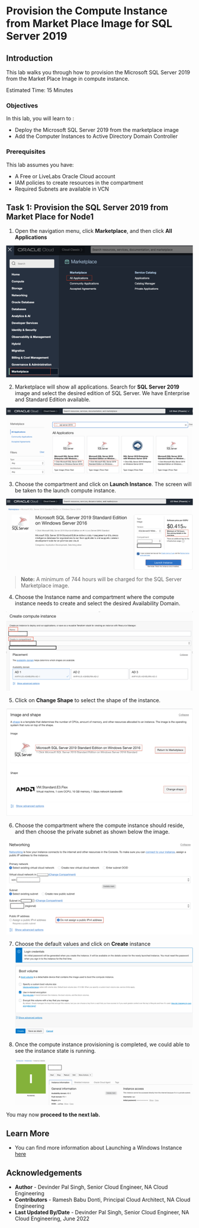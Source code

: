 # Provision the Compute Instance from Market Place Image for SQL Server 2019

## Introduction

This lab walks you through how to provision the Microsoft SQL Server 2019 from the Market Place Image in compute instance.


Estimated Time:  15 Minutes


### Objectives
In this lab, you will learn to :
* Deploy the Microsoft SQL Server 2019 from the marketplace image
* Add the Computer Instances to Active Directory Domain Controller

### Prerequisites  

This lab assumes you have:
- A Free or LiveLabs Oracle Cloud account
- IAM policies to create resources in the compartment
- Required Subnets are available in VCN

##  Task 1: Provision the SQL Server 2019 from Market Place for Node1

1. Open the navigation menu, click **Marketplace**, and then click **All Applications**

  ![OCI console marketplace](./images/compute-instance.png "OCI console marketplace")

2. Marketplace will show all applications. Search for **SQL Server 2019** image and select the desired edition of SQL Server. We have Enterprise and Standard Edition available.  

  ![OCI console marketplace search SQL server](./images/compute-instance-marketplace.png "OCI console marketplace search SQL Server")


3. Choose the compartment and click on **Launch Instance**. The screen will be taken to the launch compute instance.

  ![OCI Console Marketplace Launch Instance](./images/compute-instance-compartment.png "OCI console marketplace launch Instance")

> **Note:** A minimum of 744 hours will be charged for the SQL Server Marketplace image.

4. Choose the Instance name and compartment where the compute instance needs to create and select the desired Availability Domain.

  ![OCI compute instance create](./images/compute-instance-create.png "OCI compute instance create")

5. Click on **Change Shape** to select the shape of the instance.

  ![OCI compute instance shape](./images/compute-instance-shape.png "OCI compute instance shape")

6. Choose the compartment where the compute instance should reside, and then choose the private subnet as shown below the image.

  ![OCI compute instance VCN](./images/compute-instance-compart.png "OCI compute instance VCN")

7. Choose the default values and click on **Create** instance
  ![OCI compute instance boot volume](./images/compute-instance-default.png "OCI compute instance boot volume")

8. Once the compute instance provisioning is completed, we could able to see the instance state is running.

    ![OCI compute instance status](./images/compute-instance-running.png "OCI compute instance status")

  You may now **proceed to the next lab.**
## Learn More
- You can find more information about Launching a Windows Instance [here](https://docs.oracle.com/en-us/iaas/Content/GSG/Tasks/launchinginstanceWindows.htm)


## Acknowledgements
* **Author** - Devinder Pal Singh, Senior Cloud Engineer, NA Cloud Engineering
* **Contributors** -  Ramesh Babu Donti, Principal Cloud Architect, NA Cloud Engineering
* **Last Updated By/Date** - Devinder Pal Singh, Senior Cloud Engineer, NA Cloud Engineering, June 2022

